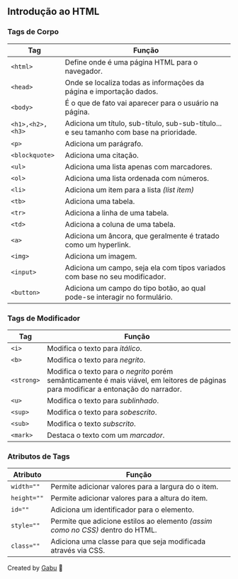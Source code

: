 ## Introdução ao HTML

### Tags de Corpo
|Tag|Função|
|---|---|
|```<html>```|Define onde é uma página HTML para o navegador.|
|```<head>```|Onde se localiza todas as informações da página e importação dados.|
|```<body>```|É o que de fato vai aparecer para o usuário na página.|
|```<h1>,<h2>,<h3>```|Adiciona um título, sub-título, sub-sub-título... e seu tamanho com base na prioridade.|
|```<p>```|Adiciona um parágrafo.|
|```<blockquote>```|Adiciona uma citação.|
|```<ul>```|Adiciona uma lista apenas com marcadores.|
|```<ol>```|Adiciona uma lista ordenada com números.|
|```<li>```|Adiciona um item para a lista *(list item)*|
|```<tb>```|Adiciona uma tabela.|
|```<tr>```|Adiciona a linha de uma tabela.|
|```<td>```|Adiciona a coluna de uma tabela.|
|```<a>```|Adiciona um âncora, que geralmente é tratado como um hyperlink.|
|```<img>```|Adiciona um imagem.|
|```<input>```|Adiciona um campo, seja ela com tipos variados com base no seu modificador.|
|```<button>```|Adiciona um campo do tipo botão, ao qual pode-se interagir no formulário.|

### Tags de Modificador
|Tag|Função|
|---|---|
|```<i>```|Modifica o texto para *itálico*.|
|```<b>```|Modifica o texto para *negrito*.|
|```<strong>```|Modifica o texto para o *negrito* porém semânticamente é mais viável, em leitores de páginas para modificar a entonação do narrador.|
|```<u>```|Modifica o texto para *sublinhado*.|
|```<sup>```|Modifica o texto para *sobescrito*.|
|```<sub>```|Modifica o texto *subscrito*.|
|```<mark>```|Destaca o texto com um *marcador*.|

### Atributos de Tags
|Atributo|Função|
|---|---|
|```width=""```|Permite adicionar valores para a largura do o item.|
|```height=""```|Permite adicionar valores para a altura do item.|
|```id=""```|Adiciona um identificador para o elemento.|
|```style=""```|Permite que adicione estilos ao elemento *(assim como no CSS)* dentro do HTML.|
|```class=""```|Adiciona uma classe para que seja modificada através via CSS.|

Created by [Gabu](https://www.github.com/gabrielbasto) 👾
